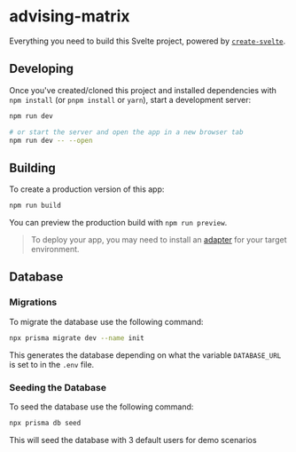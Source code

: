 # advising-matrix

Everything you need to build this Svelte project, powered by [`create-svelte`](https://github.com/sveltejs/kit/tree/main/packages/create-svelte).

## Developing

Once you've created/cloned this project and installed dependencies with `npm install` (or `pnpm install` or `yarn`), start a development server:

```bash
npm run dev

# or start the server and open the app in a new browser tab
npm run dev -- --open
```

## Building

To create a production version of this app:

```bash
npm run build
```

You can preview the production build with `npm run preview`.

> To deploy your app, you may need to install an [adapter](https://kit.svelte.dev/docs/adapters) for your target environment.

## Database

### Migrations

To migrate the database use the following command:

```bash
npx prisma migrate dev --name init
```

This generates the database depending on what the variable `DATABASE_URL` is set to in the `.env` file.

### Seeding the Database

To seed the database use the following command:

```bash
npx prisma db seed
```

This will seed the database with 3 default users for demo scenarios
